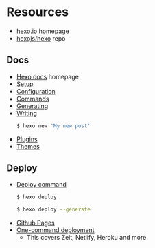 # Resources

- [hexo.io](https://hexo.io/) homepage
- [hexojs/hexo](https://github.com/hexojs/hexo/) repo

## Docs

- [Hexo docs](https://hexo.io/docs/) homepage
- [Setup](https://hexo.io/docs/setup)
- [Configuration](https://hexo.io/docs/configuration.html)
- [Commands](https://hexo.io/docs/commands)
- [Generating](https://hexo.io/docs/generating)
- [Writing](https://hexo.io/docs/writing.html)
    ```sh
    $ hexo new 'My new post'
    ```
- [Plugins](http://hexo.io/plugins/)
- [Themes](http://hexo.io/themes/)

## Deploy

- [Deploy command](https://hexo.io/docs/commands#deploy)
    ```sh
    $ hexo deploy

    $ hexo deploy --generate
    ```
- [Github Pages](https://hexo.io/docs/github-pages)
- [One-command deployment](https://hexo.io/docs/one-command-deployment.html)
    - This covers Zeit, Netlify, Heroku and more.
